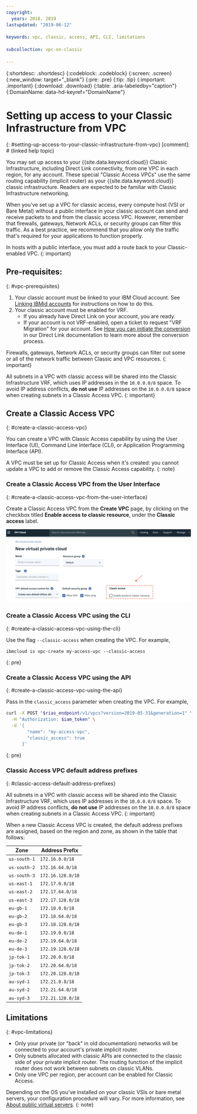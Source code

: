 ```yaml
---
copyright:
  years: 2018, 2019
lastupdated: "2019-06-12"

keywords: vpc, classic, access, API, CLI, limitations

subcollection: vpc-on-classic

---
```


{:shortdesc: .shortdesc}
{:codeblock: .codeblock}
{:screen: .screen}
{:new_window: target="_blank"}
{:pre: .pre}
{:tip: .tip}
{:important: .important}
{:download: .download}
{:table: .aria-labeledby="caption"}
{:DomainName: data-hd-keyref="DomainName"}

# Setting up access to your Classic Infrastructure from VPC
{: #setting-up-access-to-your-classic-infrastructure-from-vpc}
[comment]: # (linked help topic)

You may set up access to your {{site.data.keyword.cloud}} Classic Infrastructure, including Direct Link connectivity, from one VPC in each region, for any account. These special "Classic Access VPCs" use the same routing capability (implicit router) as your {{site.data.keyword.cloud}} classic infrastructure. Readers are expected to be familiar with Classic Infrastructure networking.

When you've set up a VPC for classic access, every compute host (VSI or Bare Metal) without a public interface in your classic account can send and receive packets to and from the classic access VPC. However, remember that firewalls, gateways, Network ACLs, or security groups can filter this traffic. As a best practice, we recommend that you allow only the traffic that's required for your applications to function properly.

In hosts with a public interface, you must add a route back to your Classic-enabled VPC.
{: important}

## Pre-requisites:
{: #vpc-prerequisites}

1. Your classic account must be linked to your IBM Cloud account. See [Linking IBMid accounts](/docs/account?topic=account-unifyingaccounts) for instructions on how to do this.
1. Your classic account must be enabled for VRF.
    * If you already have Direct Link on your account, you are ready.
    * If your account is not VRF-enabled, open a ticket to request "VRF Migration" for your account. See [How you can initiate the conversion](/docs/infrastructure/direct-link?topic=direct-link-how-you-can-initiate-the-conversion#how-you-can-initiate-the-conversion) in our Direct Link documentation to learn more about the conversion process.

Firewalls, gateways, Network ACLs, or security groups can filter out some or all of the network traffic between Classic and VPC resources.
{: important}

All subnets in a VPC with classic access will be shared into the Classic Infrastructure VRF, which uses IP addresses in the `10.0.0.0/8` space. To avoid IP address conflicts, **do not use** IP addresses on the `10.0.0.0/8` space when creating subnets in a Classic Access VPC.
{: important}

## Create a Classic Access VPC
{: #create-a-classic-access-vpc}

You can create a VPC with Classic Access capability by using the User Interface (UI), Command Line Interface (CLI), or Application Programming Interface (API).

A VPC must be set up for Classic Access when it's created: you cannot update a VPC to add or remove the Classic Access capability.
{: note}

### Create a Classic Access VPC from the User Interface
{: #create-a-classic-access-vpc-from-the-user-interface}

Create a Classic Access VPC from the **Create VPC** page, by clicking on the checkbox titled **Enable access to classic resource**, under the **Classic access** label.

![classic-access-ui](/images/classic-access-ui.png)

### Create a Classic Access VPC using the CLI
{: #create-a-classic-access-vpc-using-the-cli}

Use the flag `--classic-access` when creating the VPC. For example,

```
ibmcloud is vpc-create my-access-vpc --classic-access
```
{: pre}


### Create a Classic Access VPC using the API
{: #create-a-classic-access-vpc-using-the-api}

Pass in the `classic_access` parameter when creating the VPC. For example,

```bash
curl -X POST "$rias_endpoint/v1/vpcs?version=2019-05-31&generation=1" \
  -H "Authorization: $iam_token" \
  -d '{
        "name": "my-access-vpc",
        "classic_access": true
      }'
```
{: pre}


### Classic Access VPC default address prefixes
{: #classic-access-default-address-prefixes}

All subnets in a VPC with classic access will be shared into the Classic Infrastructure VRF, which uses IP addresses in the `10.0.0.0/8` space. To avoid IP address conflicts, **do not use** IP addresses on the `10.0.0.0/8` space when creating subnets in a Classic Access VPC.
{: important}

When a new Classic Access VPC is created, the default address prefixes are assigned, based on the region and zone, as shown in the table that follows:

Zone         | Address Prefix
---------------|---------------
`us-south-1`   | `172.16.0.0/18`
`us-south-2`   | `172.16.64.0/18`
`us-south-3`   | `172.16.128.0/18`
`us-east-1`    | `172.17.0.0/18`
`us-east-2`    | `172.17.64.0/18`
`us-east-3`    | `172.17.128.0/18`
`eu-gb-1`      | `172.18.0.0/18`
`eu-gb-2`      | `172.18.64.0/18`
`eu-gb-3`      | `172.18.128.0/18`
`eu-de-1`      | `172.19.0.0/18`
`eu-de-2`      | `172.19.64.0/18`
`eu-de-3`      | `172.19.128.0/18`
`jp-tok-1`     | `172.20.0.0/18`
`jp-tok-2`     | `172.20.64.0/18`
`jp-tok-3`     | `172.20.128.0/18`
`au-syd-1`     | `172.21.0.0/18`
`au-syd-2`     | `172.21.64.0/18`
`au-syd-3`     | `172.21.128.0/18`


## Limitations
{: #vpc-limitations}

* Only your private (or "back" in old documentation) networks will be connected to your account's private implicit router.
* Only subnets allocated with classic APIs are connected to the classic side of your private implicit router. The routing function of the implicit router does not work between subnets on classic VLANs.
* Only one VPC per region, per account can be enabled for Classic Access.

Depending on the OS you've installed on your classic VSIs or bare metal servers, your configuration procedure will vary. For more information, see [About public virtual servers](https://cloud.ibm.com/docs/vsi?topic=virtual-servers-about-public-virtual-servers).
{: note}
